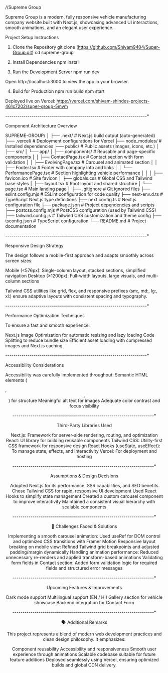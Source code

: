//Supreme Group

Supreme Group is a modern, fully responsive vehicle manufacturing company website built with Next.js, showcasing advanced UI interactions, smooth animations, and an elegant user experience.

Project Setup Instructions
1. Clone the Repository
git clone (https://github.com/Shivam9404/Super-Group.git)
cd supreme-group

2. Install Dependencies
npm install

3. Run the Development Server
npm run dev


Open http://localhost:3000
to view the app in your browser.

4. Build for Production
npm run build
npm start

Deployed live on Vercel: https://vercel.com/shivam-shindes-projects-461c7202/super-group-5mvm

*-*-*-*-*-*-*-*-*-*-*-*-*-*-*-*-*-*-*-*-*-*-*-*-*-*-*-*-*-*-*-*-*-*-*-*-*-*-*-*-*-*-*-*-*-*-*-*-*-*-*-*-*-*-*-*-*-*-*-*-*-*-*-*-*-*-*-*-*-*-*

Component Architecture Overview

SUPREME-GROUP/
│
├── .next/                     # Next.js build output (auto-generated)
├── .vercel/                   # Deployment configurations for Vercel
├── node_modules/              # Installed dependencies
├── public/                    # Public assets (images, icons, etc.)
│
├── src/
│   └── app/
│       ├── components/         # Reusable and page-specific components
│       │   ├── ContactPage.tsx        # Contact section with form validation
│       │   ├── EvolvingPage.tsx       # Carousel and animated section
│       │   ├── Footer.tsx             # Footer with company info and links
│       │   └── PerformancePage.tsx    # Section highlighting vehicle performance
│       │
│       ├── favicon.ico         # Site favicon
│       ├── globals.css         # Global CSS and Tailwind base styles
│       ├── layout.tsx          # Root layout and shared structure
│       └── page.tsx            # Main landing page
│
├── .gitignore                  # Git ignored files
├── eslint.config.mjs           # ESLint configuration for code quality
├── next-env.d.ts               # TypeScript Next.js type definitions
├── next.config.ts              # Next.js configuration file
├── package.json                # Project dependencies and scripts
├── postcss.config.mjs          # PostCSS configuration (used by Tailwind CSS)
├── tailwind.config.js          # Tailwind CSS customization and theme config
├── tsconfig.json               # TypeScript configuration
└── README.md                   # Project documentation

*-*-*-*-*-*-*-*-*-*-*-*-*-*-*-*-*-*-*-*-*-*-*-*-*-*-*-*-*-*-*-*-*-*-*-*-*-*-*-*-*-*-*-*-*-*-*-*-*-*-*-*-*-*-*-*-*-*-*-*-*-*-*-*-*-*-*-*-*-*-*

Responsive Design Strategy

The design follows a mobile-first approach and adapts smoothly across screen sizes:

Mobile (<576px): Single-column layout, stacked sections, simplified navigation
Desktop (≥1200px): Full-width layouts, large visuals, and multi-column sections

Tailwind CSS utilities like grid, flex, and responsive prefixes (sm:, md:, lg:, xl:) ensure adaptive layouts with consistent spacing and typography.

*-*-*-*-*-*-*-*-*-*-*-*-*-*-*-*-*-*-*-*-*-*-*-*-*-*-*-*-*-*-*-*-*-*-*-*-*-*-*-*-*-*-*-*-*-*-*-*-*-*-*-*-*-*-*-*-*-*-*-*-*-*-*-*-*-*-*-*-*-*-*

Performance Optimization Techniques

To ensure a fast and smooth experience:

Next.js Image Optimization for automatic resizing and lazy loading
Code Splitting to reduce bundle size
Efficient asset loading with compressed images and Next.js caching

*-*-*-*-*-*-*-*-*-*-*-*-*-*-*-*-*-*-*-*-*-*-*-*-*-*-*-*-*-*-*-*-*-*-*-*-*-*-*-*-*-*-*-*-*-*-*-*-*-*-*-*-*-*-*-*-*-*-*-*-*-*-*-*-*-*-*-*-*-*-*

Accessibility Considerations

Accessibility was carefully implemented throughout:
Semantic HTML elements (<main>, <header>, <footer>) for structure
Meaningful alt text for images
Adequate color contrast and focus visibility

*-*-*-*-*-*-*-*-*-*-*-*-*-*-*-*-*-*-*-*-*-*-*-*-*-*-*-*-*-*-*-*-*-*-*-*-*-*-*-*-*-*-*-*-*-*-*-*-*-*-*-*-*-*-*-*-*-*-*-*-*-*-*-*-*-*-*-*-*-*-*

Third-Party Libraries Used

Next.js: Framework for server-side rendering, routing, and optimization
React:	UI library for building reusable components
Tailwind CSS:	Utility-first CSS framework for responsive design
React Hooks (useState, useEffect):	To manage state, effects, and interactivity
Vercel:	For deployment and hosting

*-*-*-*-*-*-*-*-*-*-*-*-*-*-*-*-*-*-*-*-*-*-*-*-*-*-*-*-*-*-*-*-*-*-*-*-*-*-*-*-*-*-*-*-*-*-*-*-*-*-*-*-*-*-*-*-*-*-*-*-*-*-*-*-*-*-*-*-*-*-*

Assumptions & Design Decisions

Adopted Next.js for its performance, SSR capabilities, and SEO benefits
Chose Tailwind CSS for rapid, responsive UI development
Used React Hooks to simplify state management
Created a custom carousel component to improve interactivity
Maintained a consistent visual hierarchy with scalable components

*-*-*-*-*-*-*-*-*-*-*-*-*-*-*-*-*-*-*-*-*-*-*-*-*-*-*-*-*-*-*-*-*-*-*-*-*-*-*-*-*-*-*-*-*-*-*-*-*-*-*-*-*-*-*-*-*-*-*-*-*-*-*-*-*-*-*-*-*-*-*

🧠 Challenges Faced & Solutions

Implementing a smooth carousel animation: Used useRef for DOM control and optimized CSS transitions with Framer Motion
Responsive layout breaking on mobile view: Refined Tailwind grid breakpoints and adjusted padding/margin dynamically
Handling animation performance:	Reduced unnecessary re-renders and applied transform-based animations
Validating form fields in Contact section: Added form validation logic for required fields and structured error messages

*-*-*-*-*-*-*-*-*-*-*-*-*-*-*-*-*-*-*-*-*-*-*-*-*-*-*-*-*-*-*-*-*-*-*-*-*-*-*-*-*-*-*-*-*-*-*-*-*-*-*-*-*-*-*-*-*-*-*-*-*-*-*-*-*-*-*-*-*-*-*

Upcoming Features & Improvements

Dark mode support
Multilingual support (EN / HI)
Gallery section for vehicle showcase
Backend integration for Contact Form

*-*-*-*-*-*-*-*-*-*-*-*-*-*-*-*-*-*-*-*-*-*-*-*-*-*-*-*-*-*-*-*-*-*-*-*-*-*-*-*-*-*-*-*-*-*-*-*-*-*-*-*-*-*-*-*-*-*-*-*-*-*-*-*-*-*-*-*-*-*-*

🗣️ Additional Remarks

This project represents a blend of modern web development practices and clean design philosophy.
It emphasizes:

Component reusability
Accessibility and responsiveness
Smooth user experience through animations
Scalable codebase suitable for future feature additions
Deployed seamlessly using Vercel, ensuring optimized builds and global CDN delivery.
